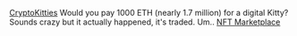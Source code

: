 [CryptoKitties](https://www.cryptokitties.co/)
Would you pay 1000 ETH (nearly 1.7 million) for a digital Kitty?
Sounds crazy but it actually happened, it's traded.
Um..
[NFT Marketplace](https://niftygateway.com/marketplace)
